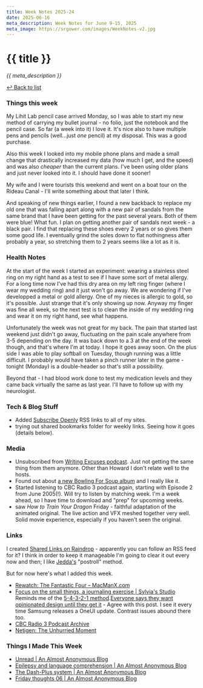 ```yaml
---
title: Week Notes 2025-24
date: 2025-06-16
meta_description: Week Notes for June 9-15, 2025
meta_image: https://srgower.com/images/WeekNotes-v2.jpg
---
```


# {{ title }}

*{{ meta_description }}*

[↩ Back to list](/weeknotes/)

### Things this week 
My Lihit Lab pencil case arrived Monday, so I was able to start my new method of carrying my bullet journal - no folio, just the notebook and the pencil case. So far (a week into it) I love it. It's nice also to have multiple pens and pencils (well...just *one* pencil) at my disposal. This was a good purchase.

Also this week I looked into my mobile phone plans and made a small change that drastically increased my data (how much I get, and the speed) and was also *cheaper* than the current plans. I've been using older plans and just never looked into it. I should have done it sooner! 

My wife and I were tourists this weekend and went on a boat tour on the Rideau Canal - I'll write something about that later I think. 

And speaking of new things earlier, I found a new backback to replace my old one that was falling apart along with a new pair of sandals from the same brand that I have been getting for the past several years. Both of them were blue! What fun. I plan on getting another pair of sandals next week - a black pair. I find that replacing these shoes every 2 years or so gives them some good life. I eventually grind the soles down to flat nothingness after probably a year, so stretching them to 2 years seems like a lot as it is. 
### Health Notes
At the start of the week I started an experiment: wearing a stainless steel ring on my right hand as a test to see if I have some sort of metal allergy. For a long time now I've had this dry area on my left ring finger (where I wear my wedding ring) and it just won't go away. We are wondering if I've developped a metal or gold allergy. One of my nieces is allergic to gold, so it's possible. Just strange that it's only showing up now. Anyway my finger was fine all week, so the next test is to clean the inside of my wedding ring and wear it on my right hand, see what happens. 

Unfortunately the week was not great for my back. The pain that started last weekend just didn't go away, fluctuating on the pain scale anywhere from 3-5 depending on the day. It was back down to a 3 at the end of the week though, and that's where I'm at today. I hope it goes away soon. On the plus side I was able to play softball on Tuesday, though running was a little difficult. I probably would have taken a pinch runner later in the game - tonight (Monday) is a double-header so that's still a possibility. 

Beyond that - I had blood work done to test my medication levels and they came back virtually the same as last year. I'll have to follow up with my neurologist. 
### Tech & Blog Stuff 
- Added [Subscribe Openly](https://subscribeopenly.net/) RSS links to all of my sites.
- trying out shared bookmarks folder for weekly links. Seeing how it goes (details below).
### Media 
- Unsubscribed from [Writing Excuses podcast](https://writingexcuses.com). Just not getting the same thing from them anymore. Other than Howard I don't relate well to the hosts. 
- Found out about [a new Bowling For Soup album](https://app.crucialtracks.org/profile/srg/20250612) and I really like it.
- Started listening to CBC Radio 3 podcast again, starting with Episode 2 from June 2005(!). Will try to listen by matching week. I'm a week ahead, so I have time to download and "prep" for upcoming weeks.
- saw *How to Train Your Dragon* Friday - faithful adaptation of the animated original. The live action and VFX meshed together very well. Solid movie experience, especially if you haven't seen the original.
### Links 
I created [Shared Links on Raindrop](https://raindrop.io/srgower/shared-links-56296964) - apparently you can follow an RSS feed for it? I think in order to keep it manageable I'm going to clear it out every now and then; I like <a href="https://jeddacp.com" class="nametag">Jedda's</a> "postroll" method. 

But for now here's what I added this week. 

- [Rewatch: The Fantastic Four – MacManX.com](https://macmanx.com/2020/08/10/rewatch-the-fantastic-four/)
- [Focus on the small things, a journaling exercise | Sylvia's Studio](https://sylvia.studio/focus-on-the-small-things-a-journaling-exercise/) Reminds me of the [5-4-3-2-1 method](https://www.urmc.rochester.edu/behavioral-health-partners/bhp-blog/april-2018/5-4-3-2-1-coping-technique-for-anxiety).[Everyone says they want opinionated design until they get it](https://birchtree.me/blog/everyone-says-they-want-opinionated-design-until-they-get-it/) - Agree with this post. I see it every time Samsung releases a OneUI update. Contrast issues abound there too.
- [CBC Radio 3 Podcast Archive](https://archive.org/details/cbcradio3podcast?sort=-date&and%5B%5D=creator%3A%22grant+lawrence%22&and%5B%5D=collection%3A%22cbcradio3podcast%22) 
- [Netigen: The Unhurried Moment](https://netigen.com/the-unhurried-moment)
### Things I Made This Week
- [Unread | An Almost Anonymous Blog](https://lwgrs.bearblog.dev/unread/)
- [Epilepsy and language comprehension | An Almost Anonymous Blog](https://lwgrs.bearblog.dev/epilepsy-and-language/)
- [The Dash-Plus system | An Almost Anonymous Blog](https://lwgrs.bearblog.dev/the-dash-plus-system/)
- [Friday thoughts 06 | An Almost Anonymous Blog](https://lwgrs.bearblog.dev/friday-thoughts-06/)

